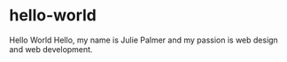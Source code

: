 # hello-world
Hello World
Hello, my name is Julie Palmer and my passion is web design and web development. 

